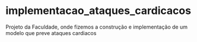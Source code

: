 # implementacao_ataques_cardicacos
 Projeto da Faculdade, onde fizemos a construção e implementação de um modelo que preve ataques cardiacos
